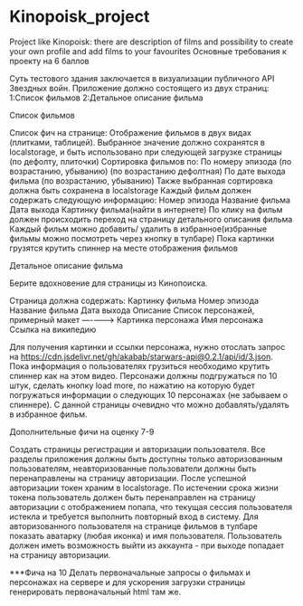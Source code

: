 # Kinopoisk_project
Project like Kinopoisk: there are description of films and possibility to create your own profile and add films to your favourites
Основные требования к проекту на  6 баллов

Суть тестового здания заключается в визуализации публичного API Звездных войн. Приложение должно состоящего из двух страниц:
1:Список фильмов
2:Детальное описание фильма


Список фильмов

Список фич на странице:
Отображение фильмов в двух видах (плитками, таблицей). Выбранное значение должно сохранятся в localstorage, и быть использовано при следующей загрузке страницы (по дефолту, плиточки)
Сортировка фильмов по:
По номеру эпизода (по возрастанию, убыванию) (по возрастанию дефолтная)
По дате выхода фильма (по возрастанию, убыванию)
Также выбранная сортировка должна быть сохранена в localstorage
Каждый фильм должен содержать следующую информацию:
Номер эпизода
Название фильма
Дата выхода
Картинку фильма(найти в интернете)
По клику на фильм должен происходить переход на страницу детального описания фильма
Каждый фильм можно добавить/ удалить в избранное(избранные фильмы можно посмотреть через кнопку в тулбаре)
Пока картинки  грузятся крутить спиннер на месте отображения фильмов


Детальное описание фильма

Берите вдохновение для страницы из Кинопоиска.

Страница должна содержать:
Картинку фильма
Номер эпизода
Название фильма
Дата выхода
Описание
Список персонажей, примерный макет —---->
Картинка персонажа
Имя персонажа
Ссылка на википедию

Для получения картинки и ссылки персонажа, нужно отослать запрос на https://cdn.jsdelivr.net/gh/akabab/starwars-api@0.2.1/api/id/3.json.
Пока информация о пользователях грузиться необходимо крутить спиннер как на этом видео.
Персонажи должны подгружаться по 10 штук, сделать кнопку load more, по нажатию на которую будет погружаться информации о следующих 10 персонажах (не забываем о спиннере).
С данной страницы очевидно что можно добавлять/удалять в избранное фильм.


Дополнительные фичи на оценку 7-9

Создать страницы регистрации и авторизации пользователя.
Все разделы приложения должны быть доступны только авторизованным пользователям, неавторизованные пользователи должны быть перенаправлены на страницу авторизации.
После успешной авторизации токен храним в localstorage. По истечении срока жизни токена пользователь должен быть перенаправлен на страницу авторизации с отображением попапа, что текущая сессия пользователя истекла и требуется выполнить повторный вход в систему.
Для авторизованного пользователя на странице фильмов в тулбаре показать аватарку (любая иконка) и имя пользователя. Пользователь должен иметь возможность выйти из аккаунта - при выходе попадает на страницу авторизации.

***Фича на 10
 Делать первоначальные запросы о фильмах и персонажах на сервере и для ускорения загрузки страницы генерировать первоначальный  html там же.
